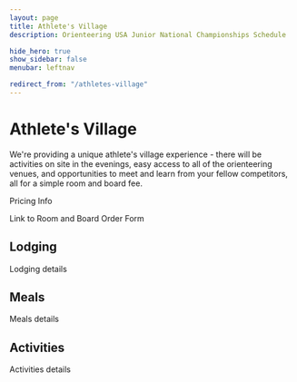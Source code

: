 ```yaml
---
layout: page
title: Athlete's Village
description: Orienteering USA Junior National Championships Schedule

hide_hero: true
show_sidebar: false
menubar: leftnav

redirect_from: "/athletes-village"
---
```


# Athlete's Village

We're providing a unique athlete's village experience - there will be activities on site in the evenings, easy access to all of the orienteering venues, and opportunities to meet and learn from your fellow competitors, all for a simple room and board fee.

Pricing Info

Link to Room and Board Order Form

## Lodging

Lodging details

## Meals

Meals details

## Activities

Activities details
